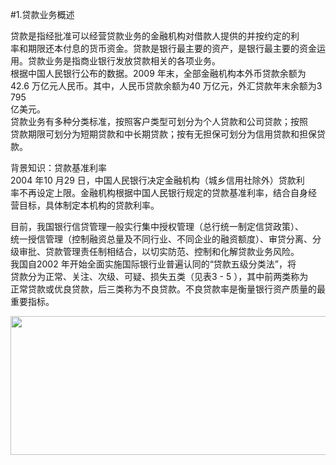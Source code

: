 #1.贷款业务概述
 <p>贷款是指经批准可以经营贷款业务的金融机构对借款人提供的并按约定的利<br />
      率和期限还本付息的货币资金。贷款是银行最主要的资产，是银行最主要的资金运<br />
      用。贷款业务是指商业银行发放贷款相关的各项业务。<br />
      根据中国人民银行公布的数据。2009 年末，全部金融机构本外币贷款余额为<br />
      42.6 万亿元人民币。其中，人民币贷款余额为40 万亿元，外汇贷款年末余额为3 795<br />
      亿美元。<br />
      贷款业务有多种分类标准，按照客户类型可划分为个人贷款和公司贷款；按照<br />
      贷款期限可划分为短期贷款和中长期贷款；按有无担保可划分为信用贷款和担保贷<br />
      款。</p>
    <p>背景知识：贷款基准利率<br />
      2004 年10 月29 日，中国人民银行决定金融机构（城乡信用社除外）贷款利<br />
      率不再设定上限。金融机构根据中国人民银行规定的贷款基准利率，结合自身经<br />
    营目标，具体制定本机构的贷款利率。</p>
    <p>目前，我国银行信贷管理一般实行集中授权管理（总行统一制定信贷政策）、<br />
      统一授信管理（控制融资总量及不同行业、不同企业的融资额度）、审贷分离、分<br />
      级审批、贷款管理责任制相结合，以切实防范、控制和化解贷款业务风险。<br />
      我国自2002 年开始全面实施国际银行业普遍认同的“贷款五级分类法”，将<br />
      贷款分为正常、关注、次级、可疑、损失五类（见表3 - 5 ），其中前两类称为<br />
      正常贷款或优良贷款，后三类称为不良贷款。不良贷款率是衡量银行资产质量的最<br />
    重要指标。</p>
    <p><img src="http://i.teamkn.com/i/EGJGNLii.png" width="525" height="222" /></p>